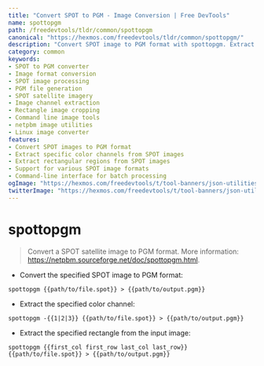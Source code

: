 ```yaml
---
title: "Convert SPOT to PGM - Image Conversion | Free DevTools"
name: spottopgm
path: /freedevtools/tldr/common/spottopgm
canonical: "https://hexmos.com/freedevtools/tldr/common/spottopgm/"
description: "Convert SPOT image to PGM format with spottopgm. Extract color channels and specific rectangles for image processing. Free online tool, no registration required."
category: common
keywords:
- SPOT to PGM converter
- Image format conversion
- SPOT image processing
- PGM file generation
- SPOT satellite imagery
- Image channel extraction
- Rectangle image cropping
- Command line image tools
- netpbm image utilities
- Linux image converter
features:
- Convert SPOT images to PGM format
- Extract specific color channels from SPOT images
- Extract rectangular regions from SPOT images
- Support for various SPOT image formats
- Command-line interface for batch processing
ogImage: "https://hexmos.com/freedevtools/t/tool-banners/json-utilities-banner.png"
twitterImage: "https://hexmos.com/freedevtools/t/tool-banners/json-utilities-banner.png"
---
```


# spottopgm

> Convert a SPOT satellite image to PGM format.
> More information: <https://netpbm.sourceforge.net/doc/spottopgm.html>.

- Convert the specified SPOT image to PGM format:

`spottopgm {{path/to/file.spot}} > {{path/to/output.pgm}}`

- Extract the specified color channel:

`spottopgm -{{1|2|3}} {{path/to/file.spot}} > {{path/to/output.pgm}}`

- Extract the specified rectangle from the input image:

`spottopgm {{first_col first_row last_col last_row}} {{path/to/file.spot}} > {{path/to/output.pgm}}`
